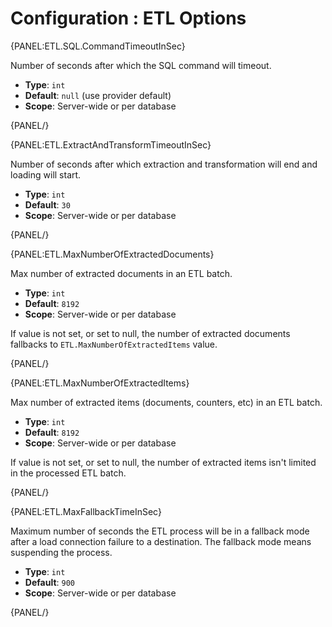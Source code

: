 # Configuration : ETL Options

{PANEL:ETL.SQL.CommandTimeoutInSec}

Number of seconds after which the SQL command will timeout.

- **Type**: `int`
- **Default**: `null` (use provider default)
- **Scope**: Server-wide or per database

{PANEL/}

{PANEL:ETL.ExtractAndTransformTimeoutInSec}

Number of seconds after which extraction and transformation will end and loading will start.

- **Type**: `int`
- **Default**: `30`
- **Scope**: Server-wide or per database

{PANEL/}

{PANEL:ETL.MaxNumberOfExtractedDocuments}

Max number of extracted documents in an ETL batch. 

- **Type**: `int`
- **Default**: `8192`
- **Scope**: Server-wide or per database

If value is not set, or set to null, the number of extracted documents fallbacks to `ETL.MaxNumberOfExtractedItems` value.

{PANEL/}

{PANEL:ETL.MaxNumberOfExtractedItems}

Max number of extracted items (documents, counters, etc) in an ETL batch.

- **Type**: `int`
- **Default**: `8192`
- **Scope**: Server-wide or per database

If value is not set, or set to null, the number of extracted items isn't limited in the processed ETL batch.

{PANEL/}

{PANEL:ETL.MaxFallbackTimeInSec}

Maximum number of seconds the ETL process will be in a fallback mode after a load connection failure to a destination. The fallback mode means suspending the process.

- **Type**: `int`
- **Default**: `900`
- **Scope**: Server-wide or per database

{PANEL/}
